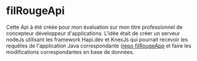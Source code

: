 # filRougeApi
Cette Api à été créée pour mon évaluation sur mon titre professionnel de concepteur développeur d'applications.
L'idée était de créer un serveur nodeJs utilisant les framework Hapi.dev et KnexJs qui pourrait recevoir les requêtes de l'application Java correspondante ([repo filRougeApp](https://github.com/AlexandreLourencinho/filRougeApp) et faire les modifications correspondantes en base de données.
